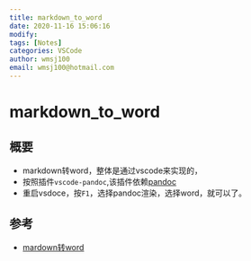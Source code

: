 ```yaml
---
title: markdown_to_word
date: 2020-11-16 15:06:16
modify: 
tags: [Notes]
categories: VSCode
author: wmsj100
email: wmsj100@hotmail.com
---
```


# markdown_to_word

## 概要

- markdown转word，整体是通过vscode来实现的，
- 按照插件`vscode-pandoc`,该插件依赖[pandoc](https://github.com/jgm/pandoc/releases/download/2.11.1.1/pandoc-2.11.1.1-windows-x86_64.msi)
- 重启vsdoce，按`F1`，选择pandoc渲染，选择word，就可以了。

## 参考

- [mardown转word](http://static.kancloud.cn/pwedu/code-fans/321504)
